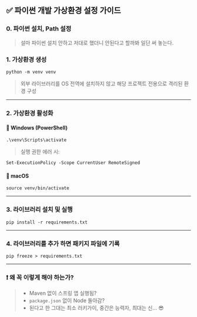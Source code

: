 
## ✅ 파이썬 개발 가상환경 설정 가이드



### 0. 파이썬 설치, Path 설정

> 설마 파이썬 설치 안하고 저대로 했더니 안된다고 할까봐 일단 써 놓는다.



### 1. 가상환경 생성

```
python -m venv venv
```

> 외부 라이브러리를 OS 전역에 설치하지 않고  해당 프로젝트 전용으로 격리된 환경 구성

---



### 2. 가상환경 활성화

#### 🔹 Windows (PowerShell)

```
.\venv\Scripts\activate
```



> 실행 권한 에러 시:

```
Set-ExecutionPolicy -Scope CurrentUser RemoteSigned
```



#### 🔹 macOS

```
source venv/bin/activate
```

---



### 3. 라이브러리 설치 및 실행

```
pip install -r requirements.txt
```

---



### 4. 라이브러리를 추가 하면 패키지 파일에 기록 

```
pip freeze > requirements.txt
```

---



### ❗ 왜 꼭 이렇게 해야 하는가?

> - Maven 없이 스프링 앱 실행됨?  
> - `package.json` 없이 Node 돌아감?  
> - 된다고 한  그대는  최소 러키가이, 중간은 능력자, 최대는 신... 😎

